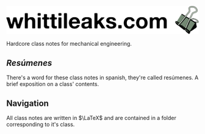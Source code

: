 ![whittileaks_logo](_assets/whittileaks_banner.png)

Hardcore class notes for mechanical engineering. 

## *Resúmenes*
There's a word for these class notes in spanish, they're called resúmenes. A brief exposition on a class' contents. 

## Navigation
All class notes are written in $\LaTeX$ and are contained in a folder corresponding to it's class. 
